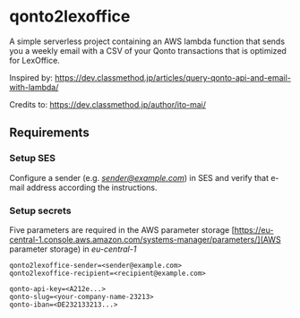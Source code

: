 # qonto2lexoffice

A simple serverless project containing an AWS lambda function that sends you a weekly email with a CSV of your Qonto transactions that is optimized for LexOffice.

Inspired by:
https://dev.classmethod.jp/articles/query-qonto-api-and-email-with-lambda/

Credits to:
https://dev.classmethod.jp/author/ito-mai/

## Requirements

### Setup SES

Configure a sender (e.g. *sender@example.com*) in SES and verify that e-mail address according the instructions.

### Setup secrets

Five parameters are required in the AWS parameter storage [https://eu-central-1.console.aws.amazon.com/systems-manager/parameters/](AWS parameter storage) in _eu-central-1_

```
qonto2lexoffice-sender=<sender@example.com>
qonto2lexoffice-recipient=<recipient@example.com>

qonto-api-key=<A212e...>
qonto-slug=<your-company-name-23213>
qonto-iban=<DE232133213...>

```
